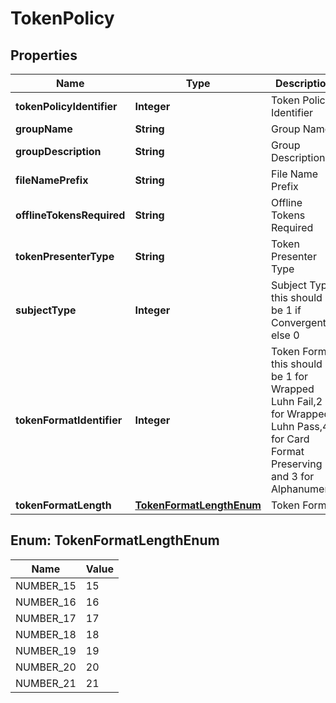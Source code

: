 
# TokenPolicy

## Properties
Name | Type | Description | Notes
------------ | ------------- | ------------- | -------------
**tokenPolicyIdentifier** | **Integer** | Token Policy Identifier |  [optional]
**groupName** | **String** | Group Name | 
**groupDescription** | **String** | Group Description | 
**fileNamePrefix** | **String** | File Name Prefix |  [optional]
**offlineTokensRequired** | **String** | Offline Tokens Required |  [optional]
**tokenPresenterType** | **String** | Token Presenter Type | 
**subjectType** | **Integer** | Subject Type this should be 1 if Convergent else 0 | 
**tokenFormatIdentifier** | **Integer** | Token Format this should be 1 for Wrapped Luhn Fail,2 for Wrapped Luhn Pass,4 for Card Format Preserving and 3 for Alphanumeric | 
**tokenFormatLength** | [**TokenFormatLengthEnum**](#TokenFormatLengthEnum) | Token Format | 


<a name="TokenFormatLengthEnum"></a>
## Enum: TokenFormatLengthEnum
Name | Value
---- | -----
NUMBER_15 | 15
NUMBER_16 | 16
NUMBER_17 | 17
NUMBER_18 | 18
NUMBER_19 | 19
NUMBER_20 | 20
NUMBER_21 | 21




